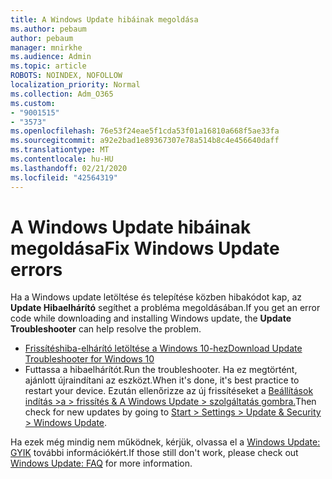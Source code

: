 ```yaml
---
title: A Windows Update hibáinak megoldása
ms.author: pebaum
author: pebaum
manager: mnirkhe
ms.audience: Admin
ms.topic: article
ROBOTS: NOINDEX, NOFOLLOW
localization_priority: Normal
ms.collection: Adm_O365
ms.custom:
- "9001515"
- "3573"
ms.openlocfilehash: 76e53f24eae5f1cda53f01a16810a668f5ae33fa
ms.sourcegitcommit: a92e2bad1e89367307e78a514b8c4e456640daff
ms.translationtype: MT
ms.contentlocale: hu-HU
ms.lasthandoff: 02/21/2020
ms.locfileid: "42564319"
---
```

# <a name="fix-windows-update-errors"></a><span data-ttu-id="691f1-102">A Windows Update hibáinak megoldása</span><span class="sxs-lookup"><span data-stu-id="691f1-102">Fix Windows Update errors</span></span>

<span data-ttu-id="691f1-103">Ha a Windows update letöltése és telepítése közben hibakódot kap, az **Update Hibaelhárító** segíthet a probléma megoldásában.</span><span class="sxs-lookup"><span data-stu-id="691f1-103">If you get an error code while downloading and installing Windows update, the **Update Troubleshooter** can help resolve the problem.</span></span>

- [<span data-ttu-id="691f1-104">Frissítéshiba-elhárító letöltése a Windows 10-hez</span><span class="sxs-lookup"><span data-stu-id="691f1-104">Download Update Troubleshooter for Windows 10</span></span>](https://support.microsoft.com/en-us/help/4027322/windows-update-troubleshooter)
- <span data-ttu-id="691f1-105">Futtassa a hibaelhárítót.</span><span class="sxs-lookup"><span data-stu-id="691f1-105">Run the troubleshooter.</span></span> <span data-ttu-id="691f1-106">Ha ez megtörtént, ajánlott újraindítani az eszközt.</span><span class="sxs-lookup"><span data-stu-id="691f1-106">When it's done, it's best practice to restart your device.</span></span> <span data-ttu-id="691f1-107">Ezután ellenőrizze az új frissítéseket a [Beállítások indítás >a > frissítés & A Windows Update > szolgáltatás gombra.](ms-settings:windowsupdate)</span><span class="sxs-lookup"><span data-stu-id="691f1-107">Then check for new updates by going to [Start > Settings > Update & Security > Windows Update](ms-settings:windowsupdate).</span></span>

<span data-ttu-id="691f1-108">Ha ezek még mindig nem működnek, kérjük, olvassa el a [Windows Update: GYIK](https://support.microsoft.com/help/12373/windows-update-faq) további információkért.</span><span class="sxs-lookup"><span data-stu-id="691f1-108">If those still don't work, please check out [Windows Update: FAQ](https://support.microsoft.com/help/12373/windows-update-faq) for more information.</span></span>
